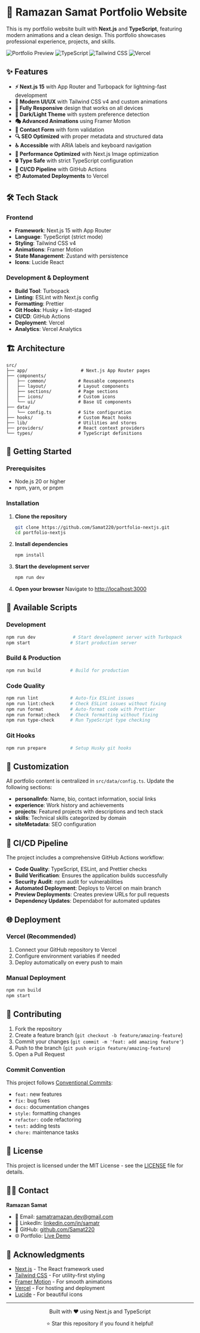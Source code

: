 # 🚀 Ramazan Samat Portfolio Website

This is my portfolio website built with **Next.js** and **TypeScript**, featuring modern animations and a clean design. This portfolio showcases professional experience, projects, and skills.

![Portfolio Preview](https://img.shields.io/badge/Next.js-15-black?style=for-the-badge&logo=next.js)
![TypeScript](https://img.shields.io/badge/TypeScript-007ACC?style=for-the-badge&logo=typescript&logoColor=white)
![Tailwind CSS](https://img.shields.io/badge/Tailwind_CSS-38B2AC?style=for-the-badge&logo=tailwind-css&logoColor=white)
![Vercel](https://img.shields.io/badge/Vercel-000000?style=for-the-badge&logo=vercel&logoColor=white)

## ✨ Features

- **⚡ Next.js 15** with App Router and Turbopack for lightning-fast development
- **🎨 Modern UI/UX** with Tailwind CSS v4 and custom animations
- **📱 Fully Responsive** design that works on all devices
- **🌙 Dark/Light Theme** with system preference detection
- **🎭 Advanced Animations** using Framer Motion
- **📧 Contact Form** with form validation
- **🔍 SEO Optimized** with proper metadata and structured data
- **♿ Accessible** with ARIA labels and keyboard navigation
- **🚀 Performance Optimized** with Next.js Image optimization
- **🔒 Type Safe** with strict TypeScript configuration
- **🧪 CI/CD Pipeline** with GitHub Actions
- **📦 Automated Deployments** to Vercel

## 🛠️ Tech Stack

### Frontend

- **Framework**: Next.js 15 with App Router
- **Language**: TypeScript (strict mode)
- **Styling**: Tailwind CSS v4
- **Animations**: Framer Motion
- **State Management**: Zustand with persistence
- **Icons**: Lucide React

### Development & Deployment

- **Build Tool**: Turbopack
- **Linting**: ESLint with Next.js config
- **Formatting**: Prettier
- **Git Hooks**: Husky + lint-staged
- **CI/CD**: GitHub Actions
- **Deployment**: Vercel
- **Analytics**: Vercel Analytics

## 🏗️ Architecture

```
src/
├── app/                    # Next.js App Router pages
├── components/
│   ├── common/            # Reusable components
│   ├── layout/            # Layout components
│   ├── sections/          # Page sections
│   ├── icons/             # Custom icons
│   └── ui/                # Base UI components
├── data/
│   └── config.ts          # Site configuration
├── hooks/                 # Custom React hooks
├── lib/                   # Utilities and stores
├── providers/             # React context providers
└── types/                 # TypeScript definitions
```

## 🚀 Getting Started

### Prerequisites

- Node.js 20 or higher
- npm, yarn, or pnpm

### Installation

1. **Clone the repository**

   ```bash
   git clone https://github.com/Samat220/portfolio-nextjs.git
   cd portfolio-nextjs
   ```

2. **Install dependencies**

   ```bash
   npm install
   ```

3. **Start the development server**

   ```bash
   npm run dev
   ```

4. **Open your browser**
   Navigate to [http://localhost:3000](http://localhost:3000)

## 📝 Available Scripts

### Development

```bash
npm run dev              # Start development server with Turbopack
npm start               # Start production server
```

### Build & Production

```bash
npm run build           # Build for production
```

### Code Quality

```bash
npm run lint            # Auto-fix ESLint issues
npm run lint:check      # Check ESLint issues without fixing
npm run format          # Auto-format code with Prettier
npm run format:check    # Check formatting without fixing
npm run type-check      # Run TypeScript type checking
```

### Git Hooks

```bash
npm run prepare         # Setup Husky git hooks
```

## 🎨 Customization

All portfolio content is centralized in `src/data/config.ts`. Update the following sections:

- **personalInfo**: Name, bio, contact information, social links
- **experience**: Work history and achievements
- **projects**: Featured projects with descriptions and tech stack
- **skills**: Technical skills categorized by domain
- **siteMetadata**: SEO configuration

## 🔄 CI/CD Pipeline

The project includes a comprehensive GitHub Actions workflow:

- **Code Quality**: TypeScript, ESLint, and Prettier checks
- **Build Verification**: Ensures the application builds successfully
- **Security Audit**: npm audit for vulnerabilities
- **Automated Deployment**: Deploys to Vercel on main branch
- **Preview Deployments**: Creates preview URLs for pull requests
- **Dependency Updates**: Dependabot for automated updates

## 🌐 Deployment

### Vercel (Recommended)

1. Connect your GitHub repository to Vercel
2. Configure environment variables if needed
3. Deploy automatically on every push to main

### Manual Deployment

```bash
npm run build
npm start
```

## 🤝 Contributing

1. Fork the repository
2. Create a feature branch (`git checkout -b feature/amazing-feature`)
3. Commit your changes (`git commit -m 'feat: add amazing feature'`)
4. Push to the branch (`git push origin feature/amazing-feature`)
5. Open a Pull Request

### Commit Convention

This project follows [Conventional Commits](https://www.conventionalcommits.org/):

- `feat:` new features
- `fix:` bug fixes
- `docs:` documentation changes
- `style:` formatting changes
- `refactor:` code refactoring
- `test:` adding tests
- `chore:` maintenance tasks

## 📄 License

This project is licensed under the MIT License - see the [LICENSE](LICENSE) file for details.

## 🙋‍♂️ Contact

**Ramazan Samat**

- 📧 Email: [samatramazan.dev@gmail.com](mailto:samatramazan.dev@gmail.com)
- 💼 LinkedIn: [linkedin.com/in/samatr](https://linkedin.com/in/samatr)
- 🐙 GitHub: [github.com/Samat220](https://github.com/Samat220)
- 🌐 Portfolio: [Live Demo](https://portfolio-v2-samat220s-projects.vercel.app)

## 🙏 Acknowledgments

- [Next.js](https://nextjs.org/) - The React framework used
- [Tailwind CSS](https://tailwindcss.com/) - For utility-first styling
- [Framer Motion](https://www.framer.com/motion/) - For smooth animations
- [Vercel](https://vercel.com/) - For hosting and deployment
- [Lucide](https://lucide.dev/) - For beautiful icons

---

<div align="center">
  <p>Built with ❤️ using Next.js and TypeScript</p>
  <p>⭐ Star this repository if you found it helpful!</p>
</div>
